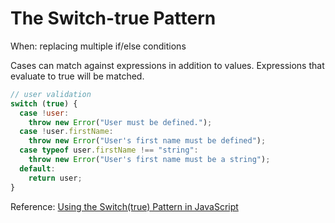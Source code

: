 
# The Switch-true Pattern

When: replacing multiple if/else conditions

Cases can match against expressions in addition to values. Expressions that evaluate to true will be matched.

```js
// user validation
switch (true) {
  case !user:
    throw new Error("User must be defined.");
  case !user.firstName:
    throw new Error("User's first name must be defined");
  case typeof user.firstName !== "string":
    throw new Error("User's first name must be a string");
  default:
    return user;
}
```

Reference: [Using the Switch(true) Pattern in JavaScript](https://seanbarry.dev/posts/switch-true-pattern)
